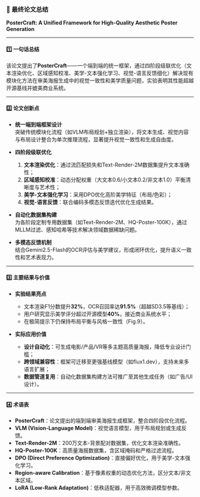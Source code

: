 ### 📄 最终论文总结

**PosterCraft: A Unified Framework for High-Quality Aesthetic Poster Generation**

---

#### 1️⃣ 一句话总结

该论文提出了**PosterCraft**——一个端到端的统一框架，通过四阶段级联优化（文本渲染优化、区域感知校准、美学-文本强化学习、视觉-语言反馈细化）解决现有模块化方法在审美海报生成中的视觉一致性和美学质量问题，实验表明其性能超越开源基线并媲美商业系统。

---

#### 2️⃣ 论文创新点

- **统一端到端框架设计**  
  突破传统模块化流程（如VLM布局规划+独立渲染），将文本生成、视觉内容与布局设计整合为单次推理流程，显著提升视觉一致性和生成自由度。

- **四阶段级联优化**  
  1. **文本渲染优化**：通过流匹配损失和Text-Render-2M数据集提升文本准确性；  
  2. **区域感知校准**：动态分配权重（大文本0.6/小文本0.2/非文本1.0）平衡清晰度与艺术性；  
  3. **美学-文本强化学习**：采用DPO优化高阶美学特征（布局/色彩）；  
  4. **视觉-语言反馈**：联合编码多模态反馈迭代优化生成结果。

- **自动化数据集构建**  
  为各阶段定制专用数据集（如Text-Render-2M、HQ-Poster-100K），通过MLLM过滤、感知哈希等技术解决领域数据稀缺问题。

- **多模态反馈机制**  
  结合Gemini2.5-Flash的OCR评估与美学建议，形成闭环优化，提升语义一致性和艺术表现力。

---

#### 3️⃣ 主要结果与价值

* **实验结果亮点**  
  - 文本渲染F1分数提升**32%**，OCR召回率达**91.5%**（超越SD3.5等基线）；  
  - 用户研究显示美学评分超过开源模型**40%**，接近商业系统水平；  
  - 在极简提示下仍保持布局平衡与风格一致性（Fig.9）。

* **实际应用价值**  
  - **设计自动化**：可生成电影/产品/VR等多主题高质量海报，降低专业设计门槛；  
  - **跨领域兼容性**：框架可迁移至更强基线模型（如flux1.dev），支持未来多语言扩展；  
  - **数据管道复用**：自动化数据集构建方法可推广至其他生成任务（如广告/UI设计）。

---

#### 4️⃣ 术语表

* **PosterCraft**：论文提出的端到端审美海报生成框架，整合四阶段优化流程。  
* **VLM (Vision-Language Model)**：视觉语言模型，用于布局规划或生成反馈。  
* **Text-Render-2M**：200万文本-背景配对数据集，优化文本渲染准确性。  
* **HQ-Poster-100K**：高质量海报数据集，含区域掩码和严格过滤流程。  
* **DPO (Direct Preference Optimization)**：直接偏好优化，用于美学-文本强化学习。  
* **Region-aware Calibration**：基于像素权重的动态优化方法，区分文本/非文本区域。  
* **LoRA (Low-Rank Adaptation)**：低秩适配器，用于高效微调模型参数。